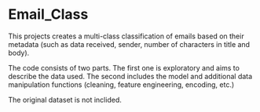# Email_Class

This projects creates a multi-class classification of emails based on their metadata (such as data received, sender, number of characters in title and body). 

The code consists of two parts. The first one is exploratory and aims to describe the data used. The second includes the model and additional data manipulation functions (cleaning, feature engineering, encoding, etc.)

The original dataset is not inclided.
